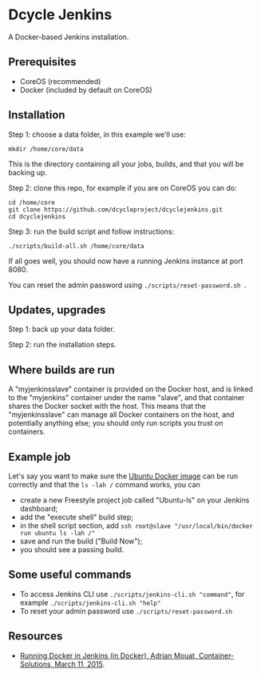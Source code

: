 Dcycle Jenkins
=====

A Docker-based Jenkins installation.

Prerequisites
-----

 * CoreOS (recommended)
 * Docker (included by default on CoreOS)

Installation
-----

Step 1: choose a data folder, in this example we'll use:

    mkdir /home/core/data

This is the directory containing all your jobs, builds, and that you will be backing up.

Step 2: clone this repo, for example if you are on CoreOS you can do:

    cd /home/core
    git clone https://github.com/dcycleproject/dcyclejenkins.git
    cd dcyclejenkins

Step 3: run the build script and follow instructions:

    ./scripts/build-all.sh /home/core/data

If all goes well, you should now have a running Jenkins instance at port 8080.

You can reset the admin password using `./scripts/reset-password.sh `.

Updates, upgrades
-----

Step 1: back up your data folder.

Step 2: run the installation steps.

Where builds are run
-----

A "myjenkinsslave" container is provided on the Docker host, and is linked to the "myjenkins" container under the name "slave", and that container shares the Docker socket with the host. This means that the "myjenkinsslave" can manage all Docker containers on the host, and potentially anything else; you should only run scripts you trust on containers.

Example job
-----

Let's say you want to make sure the [Ubuntu Docker image](https://hub.docker.com/_/ubuntu/) can be run correctly and that the `ls -lah /` command works, you can

 * create a new Freestyle project job called "Ubuntu-ls" on your Jenkins dashboard;
 * add the "execute shell" build step;
 * in the shell script section, add `ssh root@slave "/usr/local/bin/docker run ubuntu ls -lah /"`
 * save and run the build ("Build Now");
 * you should see a passing build.

Some useful commands
-----

 * To access Jenkins CLI use `./scripts/jenkins-cli.sh "command"`, for example `./scripts/jenkins-cli.sh "help"`
 * To reset your admin password use `./scripts/reset-password.sh `

Resources
-----

 * [Running Docker in Jenkins (in Docker), Adrian Mouat, Container-Solutions, March 11, 2015](http://container-solutions.com/running-docker-in-jenkins-in-docker/).
